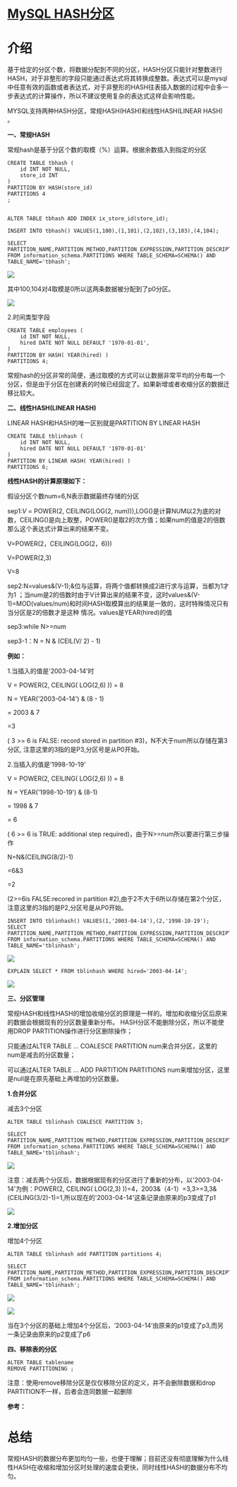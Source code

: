 # [MySQL HASH分区][0]

# 介绍 

基于给定的分区个数，将数据分配到不同的分区，HASH分区只能针对整数进行HASH，对于非整形的字段只能通过表达式将其转换成整数。表达式可以是mysql中任意有效的函数或者表达式，对于非整形的HASH往表插入数据的过程中会多一步表达式的计算操作，所以不建议使用复杂的表达式这样会影响性能。

MYSQL支持两种HASH分区，常规HASH(HASH)和线性HASH(LINEAR HASH) 。

**一、常规HASH**

常规hash是基于分区个数的取模（%）运算。根据余数插入到指定的分区

 


    CREATE TABLE tbhash (
        id INT NOT NULL,
        store_id INT
    )
    PARTITION BY HASH(store_id)
    PARTITIONS 4
    ;


    ALTER TABLE tbhash ADD INDEX ix_store_id(store_id);

    INSERT INTO tbhash() VALUES(1,100),(1,101),(2,102),(3,103),(4,104);  

    SELECT PARTITION_NAME,PARTITION_METHOD,PARTITION_EXPRESSION,PARTITION_DESCRIPTION,TABLE_ROWS,SUBPARTITION_NAME,SUBPARTITION_METHOD,SUBPARTITION_EXPRESSION 
    FROM information_schema.PARTITIONS WHERE TABLE_SCHEMA=SCHEMA() AND TABLE_NAME='tbhash';

![][1]

其中100,104对4取模是0所以这两条数据被分配到了p0分区。

![][2]

2.时间类型字段

    CREATE TABLE employees (
        id INT NOT NULL,
        hired DATE NOT NULL DEFAULT '1970-01-01',
    )
    PARTITION BY HASH( YEAR(hired) )
    PARTITIONS 4;

常规hash的分区非常的简便，通过取模的方式可以让数据非常平均的分布每一个分区，但是由于分区在创建表的时候已经固定了。如果新增或者收缩分区的数据迁移比较大。

**二、线性HASH(LINEAR HASH)**

LINEAR HASH和HASH的唯一区别就是PARTITION BY LINEAR HASH

    CREATE TABLE tblinhash (
        id INT NOT NULL,
        hired DATE NOT NULL DEFAULT '1970-01-01'
    )
    PARTITION BY LINEAR HASH( YEAR(hired) )
    PARTITIONS 6;

**线性HASH的计算原理如下：**

假设分区个数num=6,N表示数据最终存储的分区

sep1:_V_ = POWER(2, CEILING(LOG(2, num))),LOG()是计算NUM以2为底的对数，CEILING()是向上取整，POWER()是取2的次方值；如果num的值是2的倍数那么这个表达式计算出来的结果不变。

V=POWER(2，CEILING(LOG(2，6)))

V=POWER(2,3)

V=8

sep2:N=values&(V-1);&位与运算，将两个值都转换成2进行求与运算，当都为1才为1 ；当num是2的倍数时由于V计算出来的结果不变，这时values&(V-1)=MOD(values/num)和时间HASH取模算出的结果是一致的，这时特殊情况只有当分区是2的倍数才是这种 情况。values是YEAR(hired)的值

sep3:while N>=num

sep3-1：N = N & (CEIL(V/ 2) - 1)

**例如：**

1.当插入的值是'2003-04-14'时

V = POWER(2, CEILING( LOG(2,6) )) = 8

 N = YEAR('2003-04-14') & (8 - 1)

= 2003 & 7

=3

( 3 >= 6 is FALSE: record stored in partition #3)，N不大于num所以存储在第3分区, 注意这里的3指的是P3,分区号是从P0开始。

2.当插入的值是‘1998-10-19’

V = POWER(2, CEILING( LOG(2,6) )) = 8

N = YEAR('1998-10-19') & (8-1)

= 1998 & 7

= 6

( 6 >= 6 is TRUE: additional step required)，由于N>=num所以要进行第三步操作

N=N&(CEILING(8/2)-1)

=6&3

=2

(2>=6is FALSE:recored in partition #2),由于2不大于6所以存储在第2个分区， 注意这里的3指的是P2,分区号是从P0开始。

    INSERT INTO tblinhash() VALUES(1,'2003-04-14'),(2,'1998-10-19');
    SELECT PARTITION_NAME,PARTITION_METHOD,PARTITION_EXPRESSION,PARTITION_DESCRIPTION,TABLE_ROWS,SUBPARTITION_NAME,SUBPARTITION_METHOD,SUBPARTITION_EXPRESSION 
    FROM information_schema.PARTITIONS WHERE TABLE_SCHEMA=SCHEMA() AND TABLE_NAME='tblinhash';

**![][3]**

    EXPLAIN SELECT * FROM tblinhash WHERE hired='2003-04-14';

![][4]

**三、分区管理**

常规HASH和线性HASH的增加收缩分区的原理是一样的。增加和收缩分区后原来的数据会根据现有的分区数量重新分布。 HASH分区不能删除分区，所以不能使用DROP PARTITION操作进行分区删除操作；

只能通过ALTER TABLE ... COALESCE PARTITION num来合并分区，这里的num是减去的分区数量；

可以通过ALTER TABLE ... ADD PARTITION PARTITIONS num来增加分区，这里是null是在原先基础上再增加的分区数量。

**1.合并分区**

减去3个分区

    ALTER TABLE tblinhash COALESCE PARTITION 3;

    SELECT PARTITION_NAME,PARTITION_METHOD,PARTITION_EXPRESSION,PARTITION_DESCRIPTION,TABLE_ROWS,SUBPARTITION_NAME,SUBPARTITION_METHOD,SUBPARTITION_EXPRESSION 
    FROM information_schema.PARTITIONS WHERE TABLE_SCHEMA=SCHEMA() AND TABLE_NAME='tblinhash';

![][5]

注意：减去两个分区后，数据根据现有的分区进行了重新的分布，以'2003-04-14'为例：POWER(2, CEILING( LOG(2,3) ))=4，2003&（4-1）=3,3>=3,3&(CEILING(3/2)-1)=1,所以现在的'2003-04-14'这条记录由原来的p3变成了p1

![][6]

**2.增加分区**

增加4个分区

    ALTER TABLE tblinhash add PARTITION partitions 4;

    SELECT PARTITION_NAME,PARTITION_METHOD,PARTITION_EXPRESSION,PARTITION_DESCRIPTION,TABLE_ROWS,SUBPARTITION_NAME,SUBPARTITION_METHOD,SUBPARTITION_EXPRESSION 
    FROM information_schema.PARTITIONS WHERE TABLE_SCHEMA=SCHEMA() AND TABLE_NAME='tblinhash';

![][7]

![][8]

当在3个分区的基础上增加4个分区后，‘2003-04-14’由原来的p1变成了p3,而另一条记录由原来的p2变成了p6

**四、移除表的分区**

    ALTER TABLE tablename
    REMOVE PARTITIONING ;

注意：使用remove移除分区是仅仅移除分区的定义，并不会删除数据和drop PARTITION不一样，后者会连同数据一起删除

**参考：**


# **总结** 

常规HASH的数据分布更加均匀一些，也便于理解；目前还没有彻底理解为什么线性HASH在收缩和增加分区时处理的速度会更快，同时线性HASH的数据分布不均匀。

[0]: http://www.cnblogs.com/chenmh/p/5644496.html
[1]: ./img/135426-20160705190805342-1104975684.png
[2]: ./img/135426-20160705191050499-786884413.png
[3]: ./img/135426-20160706115854296-1292301627.png
[4]: ./img/135426-20160706120003124-516625362.png
[5]: ./img/135426-20160706142502546-1100205231.png
[6]: ./img/135426-20160706143223686-178269170.png
[7]: ./img/135426-20160706143555202-2025025252.png
[8]: ./img/135426-20160706143603561-1755419552.png
